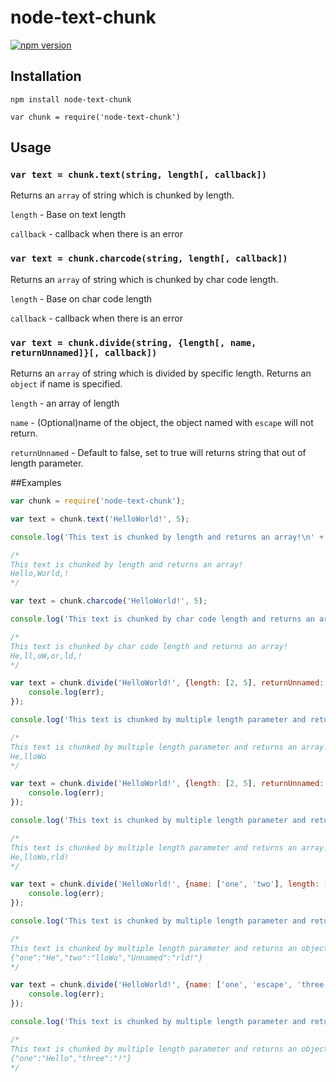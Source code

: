 # node-text-chunk

[![npm version](https://badge.fury.io/js/node-text-chunk.svg)](https://badge.fury.io/js/node-text-chunk)

## Installation

```
npm install node-text-chunk
```

```
var chunk = require('node-text-chunk')
```

## Usage

### `var text = chunk.text(string, length[, callback])`

Returns an `array` of string which is chunked by length.

`length` - Base on text length

`callback` - callback when there is an error

### `var text = chunk.charcode(string, length[, callback])`

Returns an `array` of string which is chunked by char code length.

`length` - Base on char code length

`callback` - callback when there is an error

### `var text = chunk.divide(string, {length[, name, returnUnnamed]}[, callback])`

Returns an `array` of string which is divided by specific length. Returns an `object` if name is specified.

`length` - an array of length

`name` - (Optional)name of the object, the object named with `escape` will not return.

`returnUnnamed` - Default to false, set to true will returns string that out of length parameter.

##Examples

```js
var chunk = require('node-text-chunk');

var text = chunk.text('HelloWorld!', 5);

console.log('This text is chunked by length and returns an array!\n' + text);

/*
This text is chunked by length and returns an array!
Hello,World,!
*/

var text = chunk.charcode('HelloWorld!', 5);

console.log('This text is chunked by char code length and returns an array!\n' + text);

/*
This text is chunked by char code length and returns an array!
He,ll,oW,or,ld,!
*/

var text = chunk.divide('HelloWorld!', {length: [2, 5], returnUnnamed: false}, function(err){
	console.log(err);
});

console.log('This text is chunked by multiple length parameter and returns an array!\n' + text);

/*
This text is chunked by multiple length parameter and returns an array!
He,lloWo
*/

var text = chunk.divide('HelloWorld!', {length: [2, 5], returnUnnamed: true}, function(err){
	console.log(err);
});

console.log('This text is chunked by multiple length parameter and returns an array!\n' + text);

/*
This text is chunked by multiple length parameter and returns an array!
He,lloWo,rld!
*/

var text = chunk.divide('HelloWorld!', {name: ['one', 'two'], length: [2, 5], returnUnnamed: true}, function(err){
	console.log(err);
});

console.log('This text is chunked by multiple length parameter and returns an object!\n' + JSON.stringify(text));

/*
This text is chunked by multiple length parameter and returns an object!
{"one":"He","two":"lloWo","Unnamed":"rld!"}
*/

var text = chunk.divide('HelloWorld!', {name: ['one', 'escape', 'three'], length: [5, 5, 1], returnUnnamed: true}, function(err){
	console.log(err);
});

console.log('This text is chunked by multiple length parameter and returns an object!\n' + JSON.stringify(text));

/*
This text is chunked by multiple length parameter and returns an object!
{"one":"Hello","three":"!"}
*/